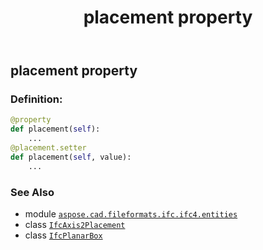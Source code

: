 ﻿---
title: placement property
second_title: Aspose.CAD for Python via .NET API References
description: 
type: docs
weight: 60
url: /python-net/aspose.cad.fileformats.ifc.ifc4.entities/ifcplanarbox/placement/
is_root: false
---

## placement property

### Definition:
```python
@property
def placement(self):
    ...
@placement.setter
def placement(self, value):
    ...
```

### See Also
* module [`aspose.cad.fileformats.ifc.ifc4.entities`](../../)
* class [`IfcAxis2Placement`](/cad/python-net/aspose.cad.fileformats.ifc.ifc4.types/ifcaxis2placement)
* class [`IfcPlanarBox`](/cad/python-net/aspose.cad.fileformats.ifc.ifc4.entities/ifcplanarbox)
